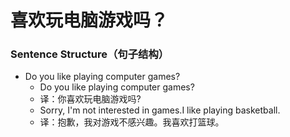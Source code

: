 # 喜欢玩电脑游戏吗？

### Sentence Structure（句子结构）

- Do you like playing computer games?
  - Do you like playing computer games?
  - 译：你喜欢玩电脑游戏吗?
  - Sorry, I'm not interested in games.I like playing basketball.
  - 译：抱歉，我对游戏不感兴趣。我喜欢打篮球。
